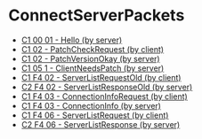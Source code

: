 # ConnectServerPackets

  * [C1 00 01 - Hello (by server)](<C1 00 01 - Hello (by server).md>)
  * [C1 02 - PatchCheckRequest (by client)](<C1 02 - PatchCheckRequest (by client).md>)
  * [C1 02 - PatchVersionOkay (by server)](<C1 02 - PatchVersionOkay (by server).md>)
  * [C1 05 1 - ClientNeedsPatch (by server)](<C1 05 1 - ClientNeedsPatch (by server).md>)
  * [C1 F4 02 - ServerListRequestOld (by client)](<C1 F4 02 - ServerListRequestOld (by client).md>)
  * [C2 F4 02 - ServerListResponseOld (by server)](<C2 F4 02 - ServerListResponseOld (by server).md>)
  * [C1 F4 03 - ConnectionInfoRequest (by client)](<C1 F4 03 - ConnectionInfoRequest (by client).md>)
  * [C1 F4 03 - ConnectionInfo (by server)](<C1 F4 03 - ConnectionInfo (by server).md>)
  * [C1 F4 06 - ServerListRequest (by client)](<C1 F4 06 - ServerListRequest (by client).md>)
  * [C2 F4 06 - ServerListResponse (by server)](<C2 F4 06 - ServerListResponse (by server).md>)
